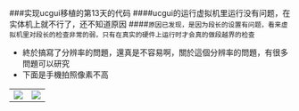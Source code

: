 ###实现ucgui移植的第13天的代码
####ucgui的运行虚拟机里运行没有问题，在实体机上就不行了，还不知道原因 
####`原因已发现，是因为段长的设置有问题，看来虚拟机里对段长的检查非常的弱，只有在真实的硬件上运行时才会真的做段越界的检查`
- 終於搞寫了分辨率的問題，還真是不容易啊，關於這個分辨率的問題，有很多問題可以研究
- 下面是手機拍照像素不高


<table>
<tr>

<td>
<img src="https://raw.githubusercontent.com/cherishsir/ubuntu230os/master/14dayucgui/hp.jpg">
</td>

<td>
<img src="https://raw.githubusercontent.com/cherishsir/ubuntu230os/master/14dayucgui/key.png">
</td>


</tr>

</table>
